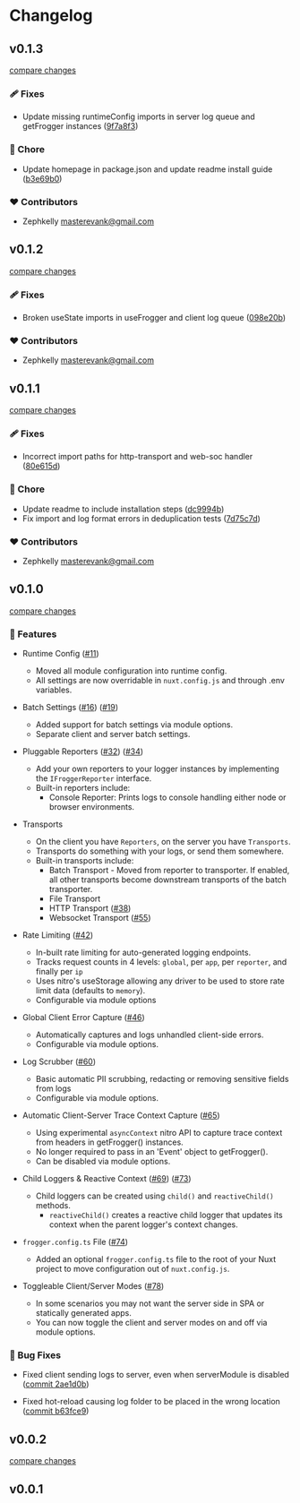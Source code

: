 # Changelog

## v0.1.3

[compare changes](https://github.com/zephkelly/nuxt-frogger/compare/v0.1.2...v0.1.3)

### 🩹 Fixes

- Update missing runtimeConfig imports in server log queue and getFrogger instances ([9f7a8f3](https://github.com/zephkelly/nuxt-frogger/commit/9f7a8f3))

### 🏡 Chore

- Update homepage in package.json and update readme install guide ([b3e69b0](https://github.com/zephkelly/nuxt-frogger/commit/b3e69b0))

### ❤️ Contributors

- Zephkelly <masterevank@gmail.com>

## v0.1.2

[compare changes](https://github.com/zephkelly/nuxt-frogger/compare/v0.1.1...v0.1.2)

### 🩹 Fixes

- Broken useState imports in useFrogger and client log queue ([098e20b](https://github.com/zephkelly/nuxt-frogger/commit/098e20b))

### ❤️ Contributors

- Zephkelly <masterevank@gmail.com>

## v0.1.1

[compare changes](https://github.com/zephkelly/nuxt-frogger/compare/v0.1.0...v0.1.1)

### 🩹 Fixes

- Incorrect import paths for http-transport and web-soc handler ([80e615d](https://github.com/zephkelly/nuxt-frogger/commit/80e615d))

### 🏡 Chore

- Update readme to include installation steps ([dc9994b](https://github.com/zephkelly/nuxt-frogger/commit/dc9994b))
- Fix import and log format errors in deduplication tests ([7d75c7d](https://github.com/zephkelly/nuxt-frogger/commit/7d75c7d))

### ❤️ Contributors

- Zephkelly <masterevank@gmail.com>

## v0.1.0

[compare changes](https://github.com/zephkelly/nuxt-frogger/compare/v0.0.2...v0.1.0)

### 🚀 Features

- Runtime Config ([#11](https://github.com/zephkelly/nuxt-frogger/pull/11))
  - Moved all module configuration into runtime config.
  - All settings are now overridable in `nuxt.config.js` and through .env variables.

- Batch Settings ([#16](https://github.com/zephkelly/nuxt-frogger/pull/16)) ([#19](https://github.com/zephkelly/nuxt-frogger/pull/19))
  - Added support for batch settings via module options.
  - Separate client and server batch settings.

- Pluggable Reporters ([#32](https://github.com/zephkelly/nuxt-frogger/pull/32)) ([#34](https://github.com/zephkelly/nuxt-frogger/pull/34))
  - Add your own reporters to your logger instances by implementing the `IFroggerReporter` interface.
  - Built-in reporters include:
    - Console Reporter: Prints logs to console handling either node or browser environments.

- Transports 
  - On the client you have `Reporters`, on the server you have `Transports`.
  - Transports do something with your logs, or send them somewhere.
  - Built-in transports include:
    - Batch Transport - Moved from reporter to transporter. If enabled,
      all other transports become downstream transports of the batch transporter.
    - File Transport
    - HTTP Transport ([#38](https://github.com/zephkelly/nuxt-frogger/pull/38))
    - Websocket Transport ([#55](https://github.com/zephkelly/nuxt-frogger/pull/55))

- Rate Limiting ([#42](https://github.com/zephkelly/nuxt-frogger/pull/42))
  - In-built rate limiting for auto-generated logging endpoints.
  - Tracks request counts in 4 levels: `global`, per `app`, per `reporter`, and finally per `ip`
  - Uses nitro's useStorage allowing any driver to be used to store rate limit data (defaults to `memory`).
  - Configurable via module options

- Global Client Error Capture ([#46](https://github.com/zephkelly/nuxt-frogger/pull/46))
  - Automatically captures and logs unhandled client-side errors.
  - Configurable via module options.

- Log Scrubber ([#60](https://github.com/zephkelly/nuxt-frogger/pull/60))
  - Basic automatic PII scrubbing, redacting or removing sensitive fields from logs
  - Configurable via module options.

- Automatic Client-Server Trace Context Capture ([#65](https://github.com/zephkelly/nuxt-frogger/pull/65))
  - Using experimental `asyncContext` nitro API to capture trace context from headers in getFrogger() instances.
  - No longer required to pass in an 'Event' object to getFrogger().
  - Can be disabled via module options.

- Child Loggers & Reactive Context ([#69](https://github.com/zephkelly/nuxt-frogger/pull/69)) ([#73](https://github.com/zephkelly/nuxt-frogger/pull/73))
  - Child loggers can be created using `child()` and `reactiveChild()` methods.
    - `reactiveChild()` creates a reactive child logger that updates its context when the parent logger's context changes.

- `frogger.config.ts` File ([#74](https://github.com/zephkelly/nuxt-frogger/pull/74))
  - Added an optional `frogger.config.ts` file to the root of your Nuxt project to move configuration out of `nuxt.config.js`.

- Toggleable Client/Server Modes ([#78](https://github.com/zephkelly/nuxt-frogger/pull/78))
  - In some scenarios you may not want the server side in SPA or statically generated apps.
  - You can now toggle the client and server modes on and off via module options.

### 🐛 Bug Fixes

- Fixed client sending logs to server, even when serverModule is disabled ([commit 2ae1d0b](https://github.com/zephkelly/nuxt-frogger/commit/2ae1d0b618a59d044a606356aea187a9cfa84d52))

- Fixed hot-reload causing log folder to be placed in the wrong location ([commit b63fce9](https://github.com/zephkelly/nuxt-frogger/pull/46/commits/b63fce974635403731f065b72097c15aa42d0734))

## v0.0.2

[compare changes](https://github.com/zephkelly/nuxt-frogger/compare/v0.0.1...v0.0.2)

## v0.0.1